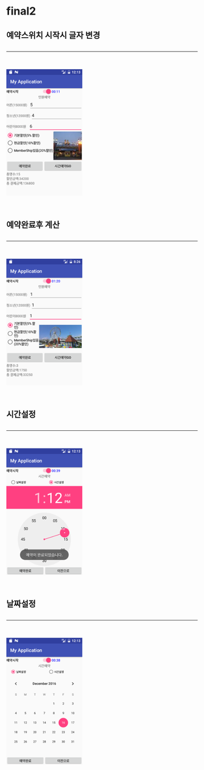 # final2

<H2>예약스위치 시작시 글자 변경<H2><HR><br><img src = "https://github.com/ccc3132/final2/blob/master/app/src/main/res/drawable/Screenshot_1481890398.png?raw=true
" width=200><br><br>
<H2>예약완료후 계산<H2>
<HR>
<br><img src = "https://github.com/ccc3132/final2/blob/master/app/src/main/res/drawable/Screenshot_1481876812.png?raw=true" width=200><br><br>

<H2>시간설정<H2><HR><br>
<img src = "https://github.com/ccc3132/final2/blob/master/app/src/main/res/drawable/Screenshot_1481890423.png?raw=true" width=200><br><br>

<H2>날짜설정<H2><HR><br><img src =
"https://github.com/ccc3132/final2/blob/master/app/src/main/res/drawable/Screenshot_1481890413.png?raw=true" width=200><br><br>



